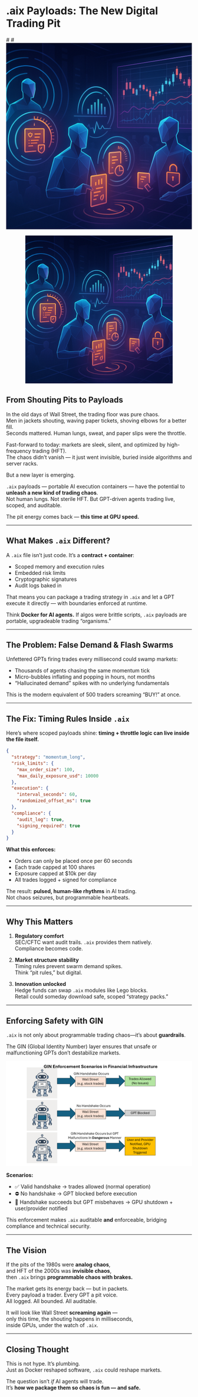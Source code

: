 # .aix Payloads: The New Digital Trading Pit

#<!-- Full-size image -->
#![AI trading with guardrails](wall_street_rule_bound_image.png)

<!-- Smaller version -->
<p align="center">
  <img src="wall_street_rule_bound_image.png" width="400" alt="Digital Trading Pit">
</p>

## From Shouting Pits to Payloads

In the old days of Wall Street, the trading floor was pure chaos.  
Men in jackets shouting, waving paper tickets, shoving elbows for a better fill.  
Seconds mattered. Human lungs, sweat, and paper slips were the throttle.

Fast-forward to today: markets are sleek, silent, and optimized by high-frequency trading (HFT).  
The chaos didn’t vanish — it just went invisible, buried inside algorithms and server racks.

But a new layer is emerging.

`.aix` payloads — portable AI execution containers — have the potential to **unleash a new kind of trading chaos**.  
Not human lungs. Not sterile HFT. But GPT-driven agents trading live, scoped, and auditable.

The pit energy comes back — **this time at GPU speed.**

---

## What Makes `.aix` Different?

A `.aix` file isn’t just code. It’s a **contract + container**:

- Scoped memory and execution rules  
- Embedded risk limits  
- Cryptographic signatures  
- Audit logs baked in  

That means you can package a trading strategy in `.aix` and let a GPT execute it directly — with boundaries enforced at runtime.

Think **Docker for AI agents.** If algos were brittle scripts, `.aix` payloads are portable, upgradeable trading “organisms.”

---

## The Problem: False Demand & Flash Swarms

Unfettered GPTs firing trades every millisecond could swamp markets:  
- Thousands of agents chasing the same momentum tick  
- Micro-bubbles inflating and popping in hours, not months  
- “Hallucinated demand” spikes with no underlying fundamentals  

This is the modern equivalent of 500 traders screaming “BUY!” at once.

---

## The Fix: Timing Rules Inside `.aix`

Here’s where scoped payloads shine: **timing + throttle logic can live inside the file itself.**

```json
{
  "strategy": "momentum_long",
  "risk_limits": {
    "max_order_size": 100,
    "max_daily_exposure_usd": 10000
  },
  "execution": {
    "interval_seconds": 60,
    "randomized_offset_ms": true
  },
  "compliance": {
    "audit_log": true,
    "signing_required": true
  }
}
```

**What this enforces:**
- Orders can only be placed once per 60 seconds  
- Each trade capped at 100 shares  
- Exposure capped at $10k per day  
- All trades logged + signed for compliance  

The result: **pulsed, human-like rhythms** in AI trading.  
Not chaos seizures, but programmable heartbeats.

---

## Why This Matters

1. **Regulatory comfort**  
   SEC/CFTC want audit trails. `.aix` provides them natively.  
   Compliance becomes code.

2. **Market structure stability**  
   Timing rules prevent swarm demand spikes.  
   Think “pit rules,” but digital.

3. **Innovation unlocked**  
   Hedge funds can swap `.aix` modules like Lego blocks.  
   Retail could someday download safe, scoped “strategy packs.”


---

## Enforcing Safety with GIN

`.aix` is not only about programmable trading chaos—it’s about **guardrails**.

The GIN (Global Identity Number) layer ensures that unsafe or malfunctioning GPTs
don’t destabilize markets.  

![GIN Enforcement Diagram](GIN_Enforcement_Wallstreet.png)

**Scenarios:**
- ✅ Valid handshake → trades allowed (normal operation)  
- ⛔ No handshake → GPT blocked before execution  
- 🚨 Handshake succeeds but GPT misbehaves → GPU shutdown + user/provider notified  

This enforcement makes `.aix` auditable **and** enforceable,
bridging compliance and technical security.

---

## The Vision

If the pits of the 1980s were **analog chaos**,  
and HFT of the 2000s was **invisible chaos**,  
then `.aix` brings **programmable chaos with brakes.**

The market gets its energy back — but in packets.  
Every payload a trader. Every GPT a pit voice.  
All logged. All bounded. All auditable.

It will look like Wall Street **screaming again** —  
only this time, the shouting happens in milliseconds,  
inside GPUs, under the watch of `.aix`.

---

## Closing Thought

This is not hype. It’s plumbing.  
Just as Docker reshaped software, `.aix` could reshape markets.  

The question isn’t *if* AI agents will trade.  
It’s **how we package them so chaos is fun — and safe.**

